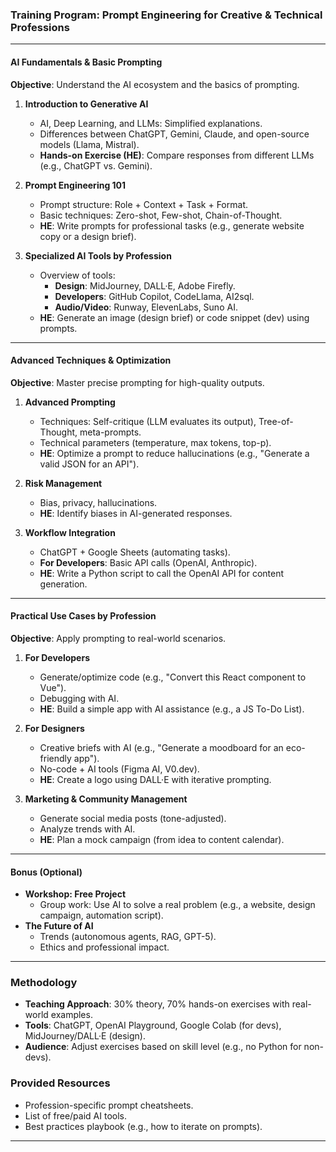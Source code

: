 
### **Training Program: Prompt Engineering for Creative & Technical Professions**  
---

#### **AI Fundamentals & Basic Prompting**  
**Objective**: Understand the AI ecosystem and the basics of prompting.  
1. **Introduction to Generative AI**  
   - AI, Deep Learning, and LLMs: Simplified explanations.  
   - Differences between ChatGPT, Gemini, Claude, and open-source models (Llama, Mistral).  
   - **Hands-on Exercise (HE)**: Compare responses from different LLMs (e.g., ChatGPT vs. Gemini).  

2. **Prompt Engineering 101**  
   - Prompt structure: Role + Context + Task + Format.  
   - Basic techniques: Zero-shot, Few-shot, Chain-of-Thought.  
   - **HE**: Write prompts for professional tasks (e.g., generate website copy or a design brief).  

3. **Specialized AI Tools by Profession**  
   - Overview of tools:  
     - **Design**: MidJourney, DALL·E, Adobe Firefly.  
     - **Developers**: GitHub Copilot, CodeLlama, AI2sql.  
     - **Audio/Video**: Runway, ElevenLabs, Suno AI.  
   - **HE**: Generate an image (design brief) or code snippet (dev) using prompts.  

---

#### **Advanced Techniques & Optimization**  
**Objective**: Master precise prompting for high-quality outputs.  
1. **Advanced Prompting**  
   - Techniques: Self-critique (LLM evaluates its output), Tree-of-Thought, meta-prompts.  
   - Technical parameters (temperature, max tokens, top-p).  
   - **HE**: Optimize a prompt to reduce hallucinations (e.g., "Generate a valid JSON for an API").  

2. **Risk Management**  
   - Bias, privacy, hallucinations.  
   - **HE**: Identify biases in AI-generated responses.  

3. **Workflow Integration**  
   - ChatGPT + Google Sheets (automating tasks).  
   - **For Developers**: Basic API calls (OpenAI, Anthropic).  
   - **HE**: Write a Python script to call the OpenAI API for content generation.  

---

#### **Practical Use Cases by Profession**  
**Objective**: Apply prompting to real-world scenarios.  
1. **For Developers**  
   - Generate/optimize code (e.g., "Convert this React component to Vue").  
   - Debugging with AI.  
   - **HE**: Build a simple app with AI assistance (e.g., a JS To-Do List).  

2. **For Designers**  
   - Creative briefs with AI (e.g., "Generate a moodboard for an eco-friendly app").  
   - No-code + AI tools (Figma AI, V0.dev).  
   - **HE**: Create a logo using DALL·E with iterative prompting.  

3. **Marketing & Community Management**  
   - Generate social media posts (tone-adjusted).  
   - Analyze trends with AI.  
   - **HE**: Plan a mock campaign (from idea to content calendar).  

---

#### **Bonus (Optional)**  
- **Workshop: Free Project**  
  - Group work: Use AI to solve a real problem (e.g., a website, design campaign, automation script).  
- **The Future of AI**  
  - Trends (autonomous agents, RAG, GPT-5).  
  - Ethics and professional impact.


---

### **Methodology**  
- **Teaching Approach**: 30% theory, 70% hands-on exercises with real-world examples.  
- **Tools**: ChatGPT, OpenAI Playground, Google Colab (for devs), MidJourney/DALL·E (design).  
- **Audience**: Adjust exercises based on skill level (e.g., no Python for non-devs).  

### **Provided Resources**  
- Profession-specific prompt cheatsheets.  
- List of free/paid AI tools.  
- Best practices playbook (e.g., how to iterate on prompts).  

---  
